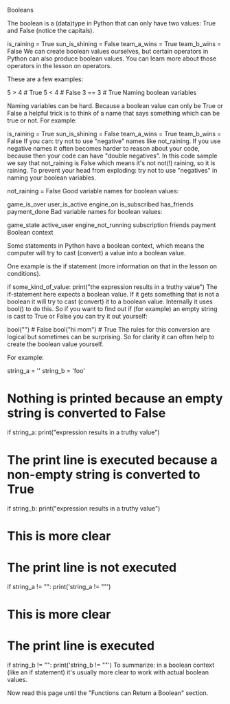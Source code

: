 Booleans

The boolean is a (data)type in Python that can only have two values: True and False (notice the capitals).

is_raining = True
sun_is_shining = False
team_a_wins = True
team_b_wins = False
We can create boolean values ourselves, but certain operators in Python can also produce boolean values. You can learn more about those operators in the lesson on operators.

These are a few examples:

5 > 4 # True
5 < 4 # False
3 == 3 # True
Naming boolean variables

Naming variables can be hard. Because a boolean value can only be True or False a helpful trick is to think of a name that says something which can be true or not. For example:

is_raining = True
sun_is_shining = False
team_a_wins = True
team_b_wins = False
If you can: try not to use "negative" names like not_raining. If you use negative names it often becomes harder to reason about your code, because then your code can have "double negatives". In this code sample we say that not_raining is False which means it's not not(!) raining, so it is raining. To prevent your head from exploding: try not to use "negatives" in naming your boolean variables.

not_raining = False
Good variable names for boolean values:

game_is_over
user_is_active
engine_on
is_subscribed
has_friends
payment_done
Bad variable names for boolean values:

game_state
active_user
engine_not_running
subscription
friends
payment
Boolean context

Some statements in Python have a boolean context, which means the computer will try to cast (convert) a value into a boolean value.

One example is the if statement (more information on that in the lesson on conditions).

if some_kind_of_value:
    print("the expression results in a truthy value")
The if-statement here expects a boolean value. If it gets something that is not a boolean it will try to cast (convert) it to a boolean value. Internally it uses bool() to do this. So if you want to find out if (for example) an empty string is cast to True or False you can try it out yourself:

bool("") # False
bool("hi mom") # True
The rules for this conversion are logical but sometimes can be surprising. So for clarity it can often help to create the boolean value yourself.

For example:

string_a = ''
string_b = 'foo'

# Nothing is printed because an empty string is converted to False
if string_a:
    print("expression results in a truthy value")

# The print line is executed because a non-empty string is converted to True
if string_b:
    print("expression results in a truthy value")

# This is more clear
# The print line is not executed
if string_a != "":
    print('string_a != ""')

# This is more clear
# The print line is executed
if string_b != "":
    print('string_b != ""')
To summarize: in a boolean context (like an if statement) it's usually more clear to work with actual boolean values.

Now read this page until the "Functions can Return a Boolean" section.